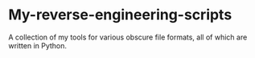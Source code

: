 # My-reverse-engineering-scripts
A collection of my tools for various obscure file formats, all of which are written in Python.
